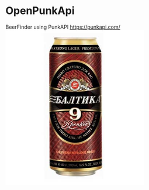# OpenPunkApi
BeerFinder using PunkAPI https://punkapi.com/
![Image alt](https://github.com/Miklesam/OpenPunkApi/blob/master/app/src/main/res/drawable/baltic9.jpg)
